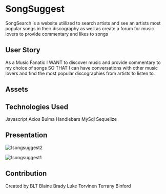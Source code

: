 # SongSuggest
SongSearch is a website utiilized to search artists and see an artists most popular songs in their discography as well as create a forum for music lovers to provide commentary and likes to songs
## User Story
As a Music Fanatic
I WANT to discover music and provide commentary to my choice of songs 
SO THAT I can have conversations with other music lovers and find the most popular discographies from artists to listen to. 
## Assets 

## Technologies Used
Javascript
Axios
Bulma
Handlebars
MySql
Sequelize


## Presentation 

![1songsuggest2](https://user-images.githubusercontent.com/104324965/185283894-4d4e3132-b97a-40e1-b128-fe13c242a62c.jpg)

![1songsuggest1](https://user-images.githubusercontent.com/104324965/185283985-5e1eb8b6-1b02-4b05-af9b-6ff8244195f5.jpg)




## Contribution
Created by BLT
Blaine Brady
Luke Torvinen
Terrany Binford 
